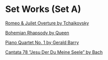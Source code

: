 # Set Works (Set A)

[Romeo & Juilet Overture by Tchaikovsky](Set%20Works%20%2044e93/Romeo%20&%20Ju%207e0c7.md)

[Bohemian Rhapsody by Queen](Set%20Works%20%2044e93/Bohemian%20R%2079ddf.md)

[Piano Quartet No. 1 by Gerald Barry](Set%20Works%20%2044e93/Piano%20Quar%20905e9.md)

[Cantata 78 "Jesu Der Du Meine Seele” by Bach](Set%20Works%20%2044e93/Cantata%2078%20144a7.md)